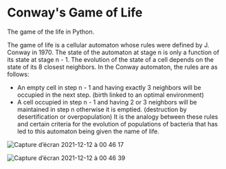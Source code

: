 # Conway's Game of Life

The game of the life in Python.

The game of life is a cellular automaton whose rules were defined by J. Conway in 1970. The state of the automaton at stage n is only a function of its state at stage n - 1. The evolution of the state of a cell depends on the state of its 8 closest neighbors.
In the Conway automaton, the rules are as follows:
* An empty cell in step n - 1 and having exactly 3 neighbors will be occupied in the next step. (birth linked to an optimal environment)
* A cell occupied in step n - 1 and having 2 or 3 neighbors will be maintained in step n otherwise it is emptied. (destruction by desertification or overpopulation)
It is the analogy between these rules and certain criteria for the evolution of populations of bacteria that has led to this automaton being given the name of life.


![Capture d’écran 2021-12-12 à 00 46 17](https://user-images.githubusercontent.com/60844500/145695176-448a665b-7228-4dbc-aae7-c9babc7db9f7.png)

![Capture d’écran 2021-12-12 à 00 46 39](https://user-images.githubusercontent.com/60844500/145695177-26294d33-002d-41ff-9022-b76c560afc47.png)
